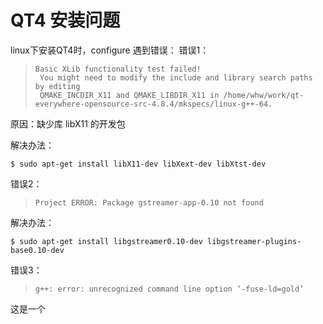 # QT4 安装问题
linux下安装QT4时，configure 遇到错误：
错误1：
> ```
> Basic XLib functionality test failed!
>  You might need to modify the include and library search paths by editing
>  QMAKE_INCDIR_X11 and QMAKE_LIBDIR_X11 in /home/whw/work/qt-everywhere-opensource-src-4.8.4/mkspecs/linux-g++-64.
> ```

原因：缺少库 libX11 的开发包

解决办法：
```
$ sudo apt-get install libX11-dev libXext-dev libXtst-dev
```

错误2：
> ```
> Project ERROR: Package gstreamer-app-0.10 not found
> ```

解决办法：
```
$ sudo apt-get install libgstreamer0.10-dev libgstreamer-plugins-base0.10-dev
```


错误3：
> ```
> g++: error: unrecognized command line option ‘-fuse-ld=gold’
>

这是一个
